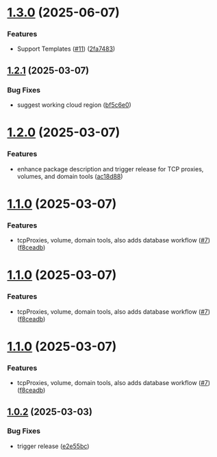 # [1.3.0](https://github.com/jason-tan-swe/railway-mcp/compare/v1.2.1...v1.3.0) (2025-06-07)


### Features

* Support Templates ([#11](https://github.com/jason-tan-swe/railway-mcp/issues/11)) ([2fa7483](https://github.com/jason-tan-swe/railway-mcp/commit/2fa74834fd53f83526450608cff488ffd922e589))

## [1.2.1](https://github.com/jason-tan-swe/railway-mcp/compare/v1.2.0...v1.2.1) (2025-03-07)


### Bug Fixes

* suggest working cloud region ([bf5c6e0](https://github.com/jason-tan-swe/railway-mcp/commit/bf5c6e06660712f0c032beb6e1d93c6ffa060355))

# [1.2.0](https://github.com/jason-tan-swe/railway-mcp/compare/v1.1.0...v1.2.0) (2025-03-07)


### Features

* enhance package description and trigger release for TCP proxies, volumes, and domain tools ([ac18d88](https://github.com/jason-tan-swe/railway-mcp/commit/ac18d885f1283a035a117558151c905d82be7368))

# [1.1.0](https://github.com/jason-tan-swe/railway-mcp/compare/v1.0.2...v1.1.0) (2025-03-07)


### Features

* tcpProxies, volume, domain tools, also adds database workflow ([#7](https://github.com/jason-tan-swe/railway-mcp/issues/7)) ([f8ceadb](https://github.com/jason-tan-swe/railway-mcp/commit/f8ceadb83510842a548159ac3bde06709bc86bb4))

# [1.1.0](https://github.com/jason-tan-swe/railway-mcp/compare/v1.0.2...v1.1.0) (2025-03-07)


### Features

* tcpProxies, volume, domain tools, also adds database workflow ([#7](https://github.com/jason-tan-swe/railway-mcp/issues/7)) ([f8ceadb](https://github.com/jason-tan-swe/railway-mcp/commit/f8ceadb83510842a548159ac3bde06709bc86bb4))

# [1.1.0](https://github.com/jason-tan-swe/railway-mcp/compare/v1.0.2...v1.1.0) (2025-03-07)


### Features

* tcpProxies, volume, domain tools, also adds database workflow ([#7](https://github.com/jason-tan-swe/railway-mcp/issues/7)) ([f8ceadb](https://github.com/jason-tan-swe/railway-mcp/commit/f8ceadb83510842a548159ac3bde06709bc86bb4))

## [1.0.2](https://github.com/jason-tan-swe/railway-mcp/compare/v1.0.1...v1.0.2) (2025-03-03)


### Bug Fixes

* trigger release ([e2e55bc](https://github.com/jason-tan-swe/railway-mcp/commit/e2e55bc95bff4b937380a3f6d4e81972a9ac510f))
